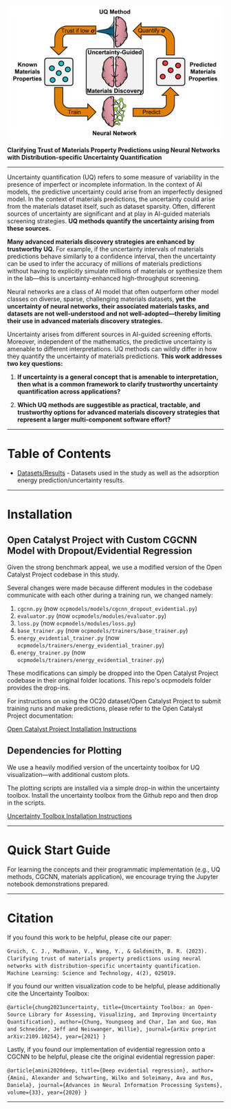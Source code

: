 ![](markdown/UQ_Materials_Discovery_Sample.png)

**Clarifying Trust of Materials Property Predictions using Neural Networks with Distribution-specific Uncertainty Quantification**
___
Uncertainty quantification (UQ) refers to some measure of variability in the presence of imperfect or incomplete information. In the context of AI models, the predictive uncertainty could arise from an imperfectly designed model. In the context of materials predictions, the uncertainty could arise from the materials dataset itself, such as dataset sparsity. Often, different sources of uncertainty are significant and at play in AI-guided materials screening strategies. **UQ methods quantify the uncertainty arising from these sources.**

**Many advanced materials discovery strategies are enhanced by trustworthy UQ.** For example, if the uncertainty intervals of materials predictions behave similarly to a confidence interval, then the uncertainty can be used to infer the accuracy of millions of materials predictions without having to explicitly simulate millions of materials or synthesize them in the lab—this is uncertainty-enhanced high-throughput screening.

Neural networks are a class of AI model that often outperform other model classes on diverse, sparse, challenging materials datasets, **yet the uncertainty of neural networks, their associated materials tasks, and datasets are not well-understood and not well-adopted—thereby limiting their use in advanced materials discovery strategies.**

Uncertainty arises from different sources in AI-guided screening efforts. Moreover, independent of the mathematics, the predictive uncertainty is amenable to different interpretations. UQ methods can wildly differ in how they quantify the uncertainty of materials predictions. **This work addresses two key questions:**

1. **If uncertainty is a general concept that is amenable to interpretation, then what is a common framework to clarify trustworthy uncertainty quantification across applications?**
   
2. **Which UQ methods are suggestible as practical, tractable, and trustworthy options for advanced materials discovery strategies that represent a larger multi-component software effort?**
___

# Table of Contents
* [Datasets/Results](docs/data.md) - Datasets used in the study as well as the adsorption energy prediction/uncertainty results.
___

# Installation

## **Open Catalyst Project with Custom CGCNN Model with Dropout/Evidential Regression**
Given the strong benchmark appeal, we use a modified version of the Open Catalyst Project codebase in this study.

Several changes were made because different modules in the codebase communicate with each other during a training run, we changed namely:

1. `cgcnn.py` (now `ocpmodels/models/cgcnn_dropout_evidential.py`)
2. `evaluator.py` (now `ocpmodels/modules/evaluator.py`)
3. `loss.py` (now `ocpmodels/modules/loss.py`)
4. `base_trainer.py` (now `ocpmodels/trainers/base_trainer.py`)
5. `energy_evidential_trainer.py` (now `ocpmodels/trainers/energy_evidential_trainer.py`)
6. `energy_trainer.py` (now `ocpmodels/trainers/energy_evidential_trainer.py`)

These modifications can simply be dropped into the Open Catalyst Project codebase in their original folder locations. This repo's ocpmodels folder provides the drop-ins.

For instructions on using the OC20 dataset/Open Catalyst Project to submit training runs and make predictions, please refer to the Open Catalyst Project documentation:

[Open Catalyst Project Installation Instructions](https://github.com/Open-Catalyst-Project/ocp)

## **Dependencies for Plotting**
We use a heavily modified version of the uncertainty toolbox for UQ visualization—with additional custom plots.

The plotting scripts are installed via a simple drop-in within the uncertainty toolbox. Install the uncertainty toolbox from the Github repo and then drop in the scripts.

[Uncertainty Toolbox Installation Instructions](https://github.com/uncertainty-toolbox/uncertainty-toolbox)
___

# Quick Start Guide
For learning the concepts and their programmatic implementation (e.g., UQ methods, CGCNN, materials application), we encourage trying the Jupyter notebook demonstrations prepared.


___

# Citation
If you found this work to be helpful, please cite our paper:

`Gruich, C. J., Madhavan, V., Wang, Y., & Goldsmith, B. R. (2023). Clarifying trust of materials property predictions using neural networks with distribution-specific uncertainty quantification. Machine Learning: Science and Technology, 4(2), 025019.`

If you found our written visualization code to be helpful, please additionally cite the Uncertainty Toolbox:

`@article{chung2021uncertainty,
  title={Uncertainty Toolbox: an Open-Source Library for Assessing, Visualizing, and Improving Uncertainty Quantification},
  author={Chung, Youngseog and Char, Ian and Guo, Han and Schneider, Jeff and Neiswanger, Willie},
  journal={arXiv preprint arXiv:2109.10254},
  year={2021}
}`

Lastly, if you found our implementation of evidential regression onto a CGCNN to be helpful, please cite the original evidential regression paper:

`@article{amini2020deep,
  title={Deep evidential regression},
  author={Amini, Alexander and Schwarting, Wilko and Soleimany, Ava and Rus, Daniela},
  journal={Advances in Neural Information Processing Systems},
  volume={33},
  year={2020}
}`

___
